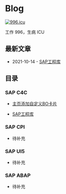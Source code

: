 # Blog
[![996.icu](https://img.shields.io/badge/link-996.icu-red.svg)](https://996.icu)

工作 996，生病 ICU

## 最新文章
* 2021-10-14 - [SAP工程库](https://github.com/YongYangLi/blog/blob/master/C4C/SAP%E5%B7%A5%E7%A8%8B%E5%BA%93.md)

## 目录

### SAP C4C

* [主页添加自定义BO卡片](https://github.com/YongYangLi/blog/blob/master/C4C/%E4%B8%BB%E9%A1%B5%E6%B7%BB%E5%8A%A0%E8%87%AA%E5%AE%9A%E4%B9%89BO%E5%8D%A1%E7%89%87.md)

* [SAP工程库](https://github.com/YongYangLi/blog/blob/master/C4C/SAP%E5%B7%A5%E7%A8%8B%E5%BA%93.md)

### SAP CPI

* 待补充

### SAP UI5

* 待补充

### SAP ABAP

* 待补充
